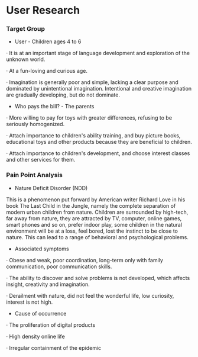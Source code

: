 # User Research

### Target Group
- User - Children ages 4 to 6

· It is at an important stage of language development and exploration of the unknown world.

· At a fun-loving and curious age.

· Imagination is generally poor and simple, lacking a clear purpose and dominated by unintentional imagination. Intentional and creative imagination are gradually developing, but do not dominate.

- Who pays the bill? - The parents

· More willing to pay for toys with greater differences, refusing to be seriously homogenized.

· Attach importance to children's ability training, and buy picture books, educational toys and other products because they are beneficial to children.

· Attach importance to children's development, and choose interest classes and other services for them.

### Pain Point Analysis
- Nature Deficit Disorder (NDD)

This is a phenomenon put forward by American writer Richard Love in his book The Last Child in the Jungle, namely the complete separation of modern urban children from nature. Children are surrounded by high-tech, far away from nature, they are attracted by TV, computer, online games, smart phones and so on, prefer indoor play, some children in the natural environment will be at a loss, feel bored, lost the instinct to be close to nature. This can lead to a range of behavioral and psychological problems.

- Associated symptoms

· Obese and weak, poor coordination, long-term only with family communication, poor communication skills.

· The ability to discover and solve problems is not developed, which affects insight, creativity and imagination.

· Derailment with nature, did not feel the wonderful life, low curiosity, interest is not high.

- Cause of occurrence

· The proliferation of digital products

· High density online life

· Irregular containment of the epidemic

